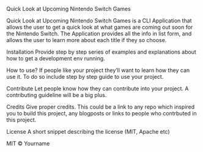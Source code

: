 Quick Look at Upcoming Nintendo Switch Games

Quick Look at Upcoming Nintendo Switch Games is a CLI Application that allows
the user to get a quick look at what games are coming out soon for the Nintendo
Switch.  The Application provides all the info in list form, and allows the user
to learn more about each title if they so choose.

Installation
Provide step by step series of examples and explanations about how to get a development env running.

How to use?
If people like your project they’ll want to learn how they can use it. To do so include step by step guide to use your project.

Contribute
Let people know how they can contribute into your project. A contributing guideline will be a big plus.

Credits
Give proper credits. This could be a link to any repo which inspired you to build this project, any blogposts or links to people who contrbuted in this project.

License
A short snippet describing the license (MIT, Apache etc)

MIT © Yourname
